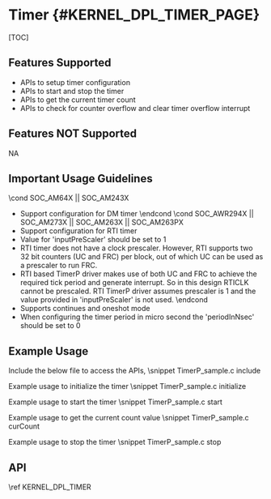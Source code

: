 # Timer {#KERNEL_DPL_TIMER_PAGE}

[TOC]

## Features Supported
- APIs to setup timer configuration
- APIs to start and stop the timer
- APIs to get the current timer count
- APIs to check for counter overflow and clear timer overflow interrupt

## Features NOT Supported

NA

## Important Usage Guidelines
\cond SOC_AM64X || SOC_AM243X
- Support configuration for DM timer
\endcond
\cond SOC_AWR294X || SOC_AM273X || SOC_AM263X || SOC_AM263PX
- Support configuration for RTI timer
- Value for 'inputPreScaler' should be set to 1
 - RTI timer does not have a clock prescaler. However, RTI supports two 32 bit counters (UC and FRC) per block, out of which UC can be used as a prescaler to run FRC.
 - RTI based TimerP driver makes use of both UC and FRC to achieve the required tick period and generate interrupt. So in this design RTICLK cannot be prescaled. RTI TimerP driver assumes prescaler is 1 and the value provided in 'inputPreScaler' is not used.
\endcond
- Supports continues and oneshot mode
- When configuring the timer period in micro second the 'periodInNsec' should be set to 0


## Example Usage

Include the below file to access the APIs,
\snippet TimerP_sample.c include

Example usage to initialize the timer
\snippet TimerP_sample.c initialize

Example usage to start the timer
\snippet TimerP_sample.c start

Example usage to get the current count value
\snippet TimerP_sample.c curCount

Example usage to stop the timer
\snippet TimerP_sample.c stop

## API

\ref KERNEL_DPL_TIMER